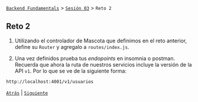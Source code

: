 [`Backend Fundamentals`](../../README.md) > [`Sesión 03`](../README.md) > `Reto 2`

## Reto 2

1. Utilizando el controlador de Mascota que definimos en el reto anterior, define su `Router` y agregalo a `routes/index.js`.

2. Una vez definidos prueba tus *endopoints* en insomnia o postman. Recuerda que ahora la ruta de nuestros servicios incluye la versión de la API `v1`. Por lo que se ve de la siguiente forma:

```
http://localhost:4001/v1/usuarios
```


[`Atrás`](../Ejemplo-03) | [`Siguiente`](../README.md)
